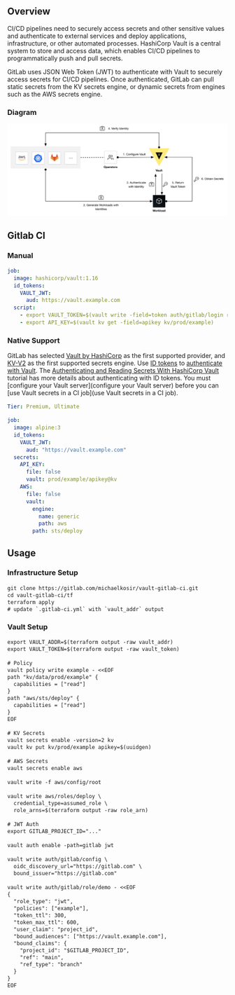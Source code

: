 ## Overview
CI/CD pipelines need to securely access secrets and other sensitive values and authenticate to external services and deploy applications, infrastructure, or other automated processes. HashiCorp Vault is a central system to store and access data, which enables CI/CD pipelines to programmatically push and pull secrets.

GitLab uses JSON Web Token (JWT) to authenticate with Vault to securely access secrets for CI/CD pipelines. Once authenticated, GitLab can pull static secrets from the KV secrets engine, or dynamic secrets from engines such as the AWS secrets engine.

### Diagram
<p align="center">
  <img src="./img/vault-gitlab-ci.png">
</p>

## Gitlab CI
### Manual
```yaml
job:
  image: hashicorp/vault:1.16
  id_tokens:
    VAULT_JWT:
      aud: https://vault.example.com
  script:
    - export VAULT_TOKEN=$(vault write -field=token auth/gitlab/login role=example jwt=$VAULT_JWT)
    - export API_KEY=$(vault kv get -field=apikey kv/prod/example)
```

### Native Support
GitLab has selected [Vault by HashiCorp](https://www.vaultproject.io/) as the first supported provider, and [KV-V2](https://developer.hashicorp.com/vault/docs/secrets/kv/kv-v2) as the first supported secrets engine. Use [ID tokens](https://docs.gitlab.com/ee/ci/yaml/index.html#id_tokens) to [authenticate with Vault](https://developer.hashicorp.com/vault/docs/auth/jwt#jwt-authentication). The [Authenticating and Reading Secrets With HashiCorp Vault](https://docs.gitlab.com/ee/ci/examples/authenticating-with-hashicorp-vault/index.html) tutorial has more details about authenticating with ID tokens. You must [configure your Vault server](configure your Vault server) before you can [use Vault secrets in a CI job](use Vault secrets in a CI job).

```yaml
Tier: Premium, Ultimate
```

```yaml
job:
  image: alpine:3
  id_tokens:
    VAULT_JWT:
      aud: "https://vault.example.com"
  secrets:
    API_KEY:
      file: false
      vault: prod/example/apikey@kv 
    AWS:
      file: false
      vault:
        engine:
          name: generic
          path: aws
        path: sts/deploy
```

## Usage
### Infrastructure Setup
```shell
git clone https://gitlab.com/michaelkosir/vault-gitlab-ci.git
cd vault-gitlab-ci/tf
terraform apply
# update `.gitlab-ci.yml` with `vault_addr` output
```

### Vault Setup
```shell
export VAULT_ADDR=$(terraform output -raw vault_addr)
export VAULT_TOKEN=$(terraform output -raw vault_token)

# Policy
vault policy write example - <<EOF
path "kv/data/prod/example" {
  capabilities = ["read"]
}
path "aws/sts/deploy" {
  capabilities = ["read"]
}
EOF

# KV Secrets
vault secrets enable -version=2 kv
vault kv put kv/prod/example apikey=$(uuidgen)

# AWS Secrets
vault secrets enable aws

vault write -f aws/config/root

vault write aws/roles/deploy \
  credential_type=assumed_role \
  role_arns=$(terraform output -raw role_arn)

# JWT Auth
export GITLAB_PROJECT_ID="..."

vault auth enable -path=gitlab jwt

vault write auth/gitlab/config \
  oidc_discovery_url="https://gitlab.com" \
  bound_issuer="https://gitlab.com"

vault write auth/gitlab/role/demo - <<EOF
{
  "role_type": "jwt",
  "policies": ["example"],
  "token_ttl": 300,
  "token_max_ttl": 600,
  "user_claim": "project_id",
  "bound_audiences": ["https://vault.example.com"],
  "bound_claims": {
    "project_id": "$GITLAB_PROJECT_ID",
    "ref": "main",
    "ref_type": "branch"
  }
}
EOF

```
